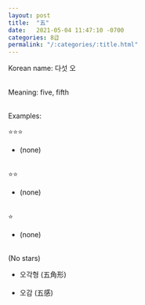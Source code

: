 ```yaml
---
layout: post
title:  "五"
date:   2021-05-04 11:47:10 -0700
categories: 8급
permalink: "/:categories/:title.html"
---
```


Korean name: 다섯 오 <br><br>

Meaning: five, fifth <br><br>

Examples:

⭐⭐⭐
* (none) <br><br>

⭐⭐
* (none) <br><br>

⭐
* (none) <br><br>

(No stars)
* 오각형 (五角形) <br><br>
* 오감 (五感) <br><br>
